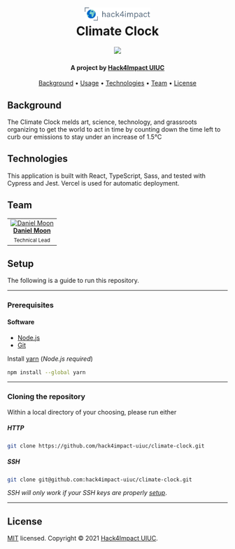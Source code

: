 
<h1 align="center">
  <a href="https://uiuc.hack4impact.org"><img src="https://raw.githubusercontent.com/hack4impact-uiuc/uiuc.hack4impact.org/master/public/images/colored-logo.svg" alt="hack4impact logo" width="150"></a>
  <br/>
  Climate Clock
  </br>
</h1>

<p align="center">
    <img src="https://img.shields.io/badge/license-MIT-blue?style=flat-square">
</p>

<h4 align="center">A project by <a href="https://uiuc.hack4impact.org/" target="_blank">Hack4Impact UIUC</a></h4>

<p align="center">
  <a href="#background">Background</a> •
  <a href="#usage">Usage</a> •
  <a href="#technologies">Technologies</a> •
  <a href="#team">Team</a> •
  <a href="#license">License</a>
</p>

## Background

The Climate Clock melds art, science, technology, and grassroots organizing to get the world to act in time by counting down the time left to curb our emissions to stay under an increase of 1.5°C

## Technologies

This application is built with React, TypeScript, Sass, and tested with Cypress and Jest. Vercel is used for automatic deployment.

## Team

<table align="center">
  <tr>
    <td align="center"><a href=""><img src="./photos/Daniel_Moon.jpg" width="75px;" alt="Daniel Moon"/><br /><b>Daniel Moon</b></a><br /><sub>Technical Lead</sub></td>
  </tr>
</table>

## Setup

The following is a guide to run this repository.

<hr />

### Prerequisites

#### Software

- [Node.js](https://nodejs.org/en/download/)
- [Git](https://git-scm.com/downloads)

Install [yarn](https://classic.yarnpkg.com/lang/en/docs/install/#windows-stable)
(_Node.js required_)

```bash
npm install --global yarn
```

<hr />

### Cloning the repository

Within a local directory of your choosing, please run either

##### HTTP

```bash
git clone https://github.com/hack4impact-uiuc/climate-clock.git
```

##### SSH

```bash
git clone git@github.com:hack4impact-uiuc/climate-clock.git
```

_SSH will only work if your SSH keys are properly [setup](https://docs.github.com/en/enterprise-server@3.0/authentication/connecting-to-github-with-ssh/generating-a-new-ssh-key-and-adding-it-to-the-ssh-agent)_.

<hr />

## License

[MIT](https://github.com/hack4impact-uiuc/ymca/blob/master/LICENSE) licensed. Copyright © 2021 [Hack4Impact UIUC](https://github.com/hack4impact-uiuc).
